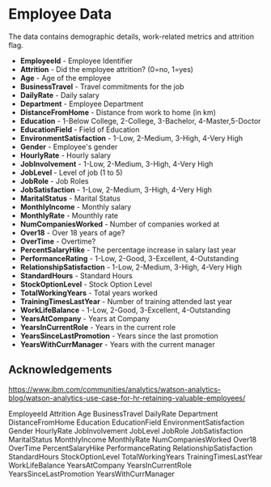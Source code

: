 # Employee Data

The data contains demographic details, work-related metrics and attrition flag.

* **EmployeeId** - Employee Identifier
* **Attrition** - Did the employee attrition? (0=no, 1=yes)
* **Age** - Age of the employee
* **BusinessTravel** - Travel commitments for the job
* **DailyRate** - Daily salary
* **Department** - Employee Department
* **DistanceFromHome** - Distance from work to home (in km)
* **Education** - 1-Below College, 2-College, 3-Bachelor, 4-Master,5-Doctor
* **EducationField** - Field of Education
* **EnvironmentSatisfaction** - 1-Low, 2-Medium, 3-High, 4-Very High
* **Gender** - Employee's gender
* **HourlyRate** - Hourly salary
* **JobInvolvement** - 1-Low, 2-Medium, 3-High, 4-Very High
* **JobLevel** - Level of job (1 to 5)
* **JobRole** - Job Roles
* **JobSatisfaction** - 1-Low, 2-Medium, 3-High, 4-Very High
* **MaritalStatus** - Marital Status
* **MonthlyIncome** - Monthly salary
* **MonthlyRate** - Mounthly rate
* **NumCompaniesWorked** - Number of companies worked at
* **Over18** - Over 18 years of age?
* **OverTime** - Overtime?
* **PercentSalaryHike** - The percentage increase in salary last year
* **PerformanceRating** - 1-Low, 2-Good, 3-Excellent, 4-Outstanding
* **RelationshipSatisfaction** - 1-Low, 2-Medium, 3-High, 4-Very High
* **StandardHours** - Standard Hours
* **StockOptionLevel** - Stock Option Level
* **TotalWorkingYears** - Total years worked
* **TrainingTimesLastYear** - Number of training attended last year
* **WorkLifeBalance** - 1-Low, 2-Good, 3-Excellent, 4-Outstanding
* **YearsAtCompany** - Years at Company
* **YearsInCurrentRole** - Years in the current role
* **YearsSinceLastPromotion** - Years since the last promotion
* **YearsWithCurrManager** - Years with the current manager

## Acknowledgements
https://www.ibm.com/communities/analytics/watson-analytics-blog/watson-analytics-use-case-for-hr-retaining-valuable-employees/

EmployeeId
Attrition
Age
BusinessTravel
DailyRate
Department
DistanceFromHome
Education
EducationField
EnvironmentSatisfaction
Gender
HourlyRate
JobInvolvement
JobLevel
JobRole
JobSatisfaction
MaritalStatus
MonthlyIncome
MonthlyRate
NumCompaniesWorked
Over18
OverTime
PercentSalaryHike
PerformanceRating
RelationshipSatisfaction
StandardHours
StockOptionLevel
TotalWorkingYears
TrainingTimesLastYear
WorkLifeBalance
YearsAtCompany
YearsInCurrentRole
YearsSinceLastPromotion
YearsWithCurrManager
